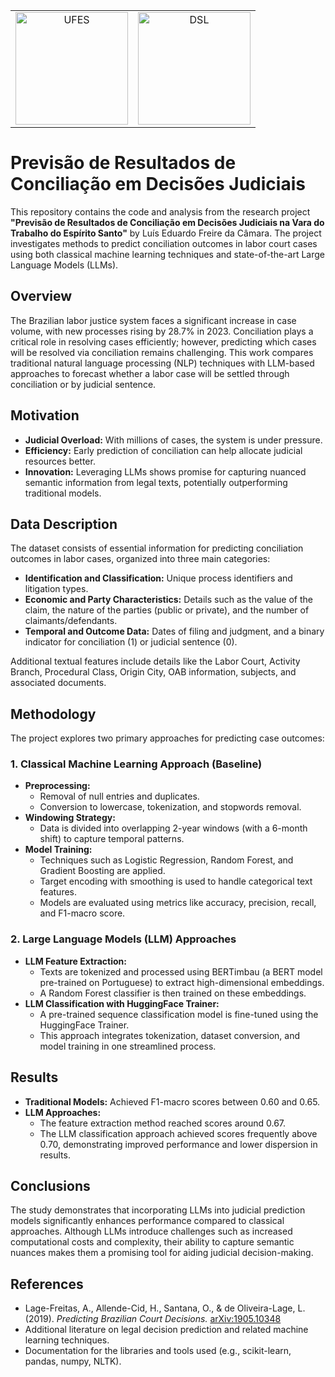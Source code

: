 <div align="center">
<table>
  <tr>
    <td align="center"><img src="https://upload.wikimedia.org/wikipedia/commons/thumb/1/18/Marca_Ufes_SVG.svg/1200px-Marca_Ufes_SVG.svg.png" alt="UFES" width="180"/></td>
    <td align="center"><img src="https://dsl.ufes.br/wp-content/uploads/2023/04/7-e1680834768938.png" alt="DSL" width="180"/></td>
  </tr>
</table>
</div>

# Previsão de Resultados de Conciliação em Decisões Judiciais

This repository contains the code and analysis from the research project **"Previsão de Resultados de Conciliação em Decisões Judiciais na Vara do Trabalho do Espírito Santo"** by Luís Eduardo Freire da Câmara. The project investigates methods to predict conciliation outcomes in labor court cases using both classical machine learning techniques and state-of-the-art Large Language Models (LLMs).

## Overview

The Brazilian labor justice system faces a significant increase in case volume, with new processes rising by 28.7% in 2023. Conciliation plays a critical role in resolving cases efficiently; however, predicting which cases will be resolved via conciliation remains challenging. This work compares traditional natural language processing (NLP) techniques with LLM-based approaches to forecast whether a labor case will be settled through conciliation or by judicial sentence.

## Motivation

- **Judicial Overload:** With millions of cases, the system is under pressure.
- **Efficiency:** Early prediction of conciliation can help allocate judicial resources better.
- **Innovation:** Leveraging LLMs shows promise for capturing nuanced semantic information from legal texts, potentially outperforming traditional models.

## Data Description

The dataset consists of essential information for predicting conciliation outcomes in labor cases, organized into three main categories:

- **Identification and Classification:** Unique process identifiers and litigation types.
- **Economic and Party Characteristics:** Details such as the value of the claim, the nature of the parties (public or private), and the number of claimants/defendants.
- **Temporal and Outcome Data:** Dates of filing and judgment, and a binary indicator for conciliation (1) or judicial sentence (0).

Additional textual features include details like the Labor Court, Activity Branch, Procedural Class, Origin City, OAB information, subjects, and associated documents.

## Methodology

The project explores two primary approaches for predicting case outcomes:

### 1. Classical Machine Learning Approach (Baseline)
- **Preprocessing:** 
  - Removal of null entries and duplicates.
  - Conversion to lowercase, tokenization, and stopwords removal.
- **Windowing Strategy:** 
  - Data is divided into overlapping 2-year windows (with a 6-month shift) to capture temporal patterns.
- **Model Training:** 
  - Techniques such as Logistic Regression, Random Forest, and Gradient Boosting are applied.
  - Target encoding with smoothing is used to handle categorical text features.
  - Models are evaluated using metrics like accuracy, precision, recall, and F1-macro score.

### 2. Large Language Models (LLM) Approaches
- **LLM Feature Extraction:**
  - Texts are tokenized and processed using BERTimbau (a BERT model pre-trained on Portuguese) to extract high-dimensional embeddings.
  - A Random Forest classifier is then trained on these embeddings.
- **LLM Classification with HuggingFace Trainer:**
  - A pre-trained sequence classification model is fine-tuned using the HuggingFace Trainer.
  - This approach integrates tokenization, dataset conversion, and model training in one streamlined process.

## Results

- **Traditional Models:** Achieved F1-macro scores between 0.60 and 0.65.
- **LLM Approaches:** 
  - The feature extraction method reached scores around 0.67.
  - The LLM classification approach achieved scores frequently above 0.70, demonstrating improved performance and lower dispersion in results.

## Conclusions

The study demonstrates that incorporating LLMs into judicial prediction models significantly enhances performance compared to classical approaches. Although LLMs introduce challenges such as increased computational costs and complexity, their ability to capture semantic nuances makes them a promising tool for aiding judicial decision-making.

## References

- Lage-Freitas, A., Allende-Cid, H., Santana, O., & de Oliveira-Lage, L. (2019). *Predicting Brazilian Court Decisions.* [arXiv:1905.10348](https://arxiv.org/abs/1905.10348)
- Additional literature on legal decision prediction and related machine learning techniques.
- Documentation for the libraries and tools used (e.g., scikit-learn, pandas, numpy, NLTK).
